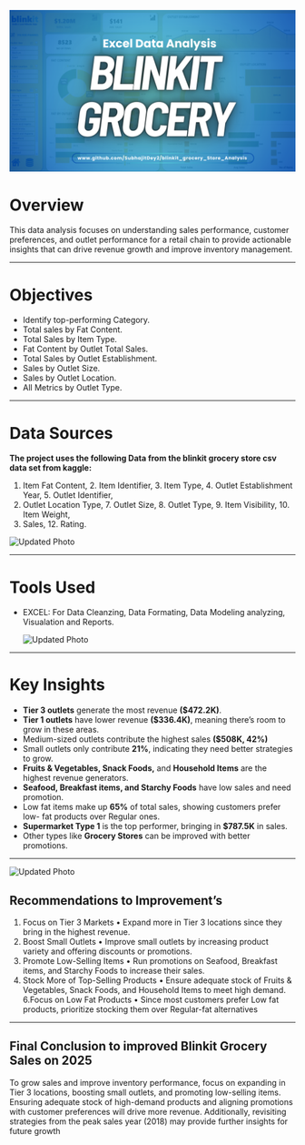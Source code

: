 ![Updated Photo](https://github.com/SubhajitDey2/blinkit_grocery_analysis/blob/main/blinkitgroceryanalysis.png)
# Overview
This data analysis focuses on understanding sales performance, customer preferences, and outlet performance for a retail chain to provide actionable insights that can drive revenue growth and improve inventory management.
__________________________________________________________________________________________________________________________________________________________________________________________

# Objectives
* Identify top-performing Category.
* Total sales by Fat Content.
* Total Sales by Item Type.
* Fat Content by Outlet Total Sales.
* Total Sales by Outlet Establishment.
* Sales by Outlet Size.
* Sales by Outlet Location.
* All Metrics by Outlet Type.
___________________________________________________________________________________________________________________________________________________________________________________________

# Data Sources

**The project uses the following Data from the blinkit grocery store csv data set from kaggle:**
1. Item Fat Content, 2. Item Identifier, 3. Item Type, 4. Outlet Establishment Year, 5. Outlet Identifier,
6. Outlet Location Type, 7. Outlet Size, 8. Outlet Type, 9. Item Visibility, 10. Item Weight,
11. Sales, 12. Rating.

    
![Updated Photo](https://github.com/SubhajitDey2/blinkit_grocery_store_analysis/blob/main/data_set_sorted.PNG)

___________________________________________________________________________________________________________________________________________________________________________________________



# Tools Used

* EXCEL: For Data Cleanzing, Data Formating, Data Modeling analyzing, Visualation and Reports.

  ![Updated Photo](https://github.com/SubhajitDey2/blinkit_grocery_store_analysis/blob/main/Pivot_Tables.PNG)
__________________________________________________________________________________________________________________________________________________________________________________________

# Key Insights

* **Tier 3 outlets** generate the most revenue **($472.2K)**. 
* **Tier 1 outlets** have lower revenue **($336.4K)**, meaning there’s room to grow in these areas.
* Medium-sized outlets contribute the highest sales **($508K, 42%)**
* Small outlets only contribute **21%**, indicating they need better strategies to grow.
* **Fruits & Vegetables, Snack Foods,** and **Household Items** are the highest revenue generators.
* **Seafood, Breakfast items, and Starchy Foods** have low sales and need promotion.
* Low fat items make up **65%** of total sales, showing customers prefer low- fat products over Regular ones.
*  **Supermarket Type 1** is the top performer, bringing in **$787.5K** in sales.
*   Other types like **Grocery Stores** can be improved with better promotions.

__________________________________________________________________________________________________________________________________________________________________________________________________
![Updated Photo](https://github.com/SubhajitDey2/blinkit_grocery_store_analysis/blob/main/Visualization.PNG)


## Recommendations to Improvement’s

1. Focus on Tier 3 Markets
• Expand more in Tier 3 locations since they bring in the highest revenue.
2. Boost Small Outlets
• Improve small outlets by increasing product variety and offering discounts or promotions.
3. Promote Low-Selling Items
• Run promotions on Seafood, Breakfast items, and Starchy Foods to increase their sales.
4. Stock More of Top-Selling Products
• Ensure adequate stock of Fruits & Vegetables, Snack Foods, and Household Items to meet high 
demand.
6.Focus on Low Fat Products 
• Since most customers prefer Low fat products, prioritize stocking them over Regular-fat 
alternatives


__________________________________________________________________________________________________________________________________________
## Final Conclusion to improved Blinkit Grocery Sales on 2025

To grow sales and improve inventory performance, focus on expanding in Tier 3 locations, boosting 
small outlets, and promoting low-selling items. Ensuring adequate stock of high-demand products 
and aligning promotions with customer preferences will drive more revenue. Additionally, revisiting 
strategies from the peak sales year (2018) may provide further insights for future growth


